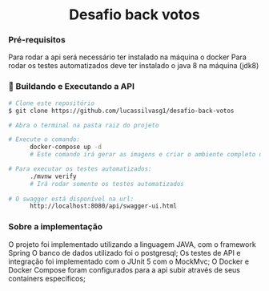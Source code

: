 <h1 align="center">Desafio back votos</h1>


### Pré-requisitos

Para rodar a api será necessário ter instalado na máquina o docker
Para rodar os testes automatizados deve ter instalado o java 8 na máquina (jdk8)

### 🎲 Buildando e Executando a API

```bash
# Clone este repositório
$ git clone https://github.com/lucassilvasg1/desafio-back-votos

# Abra o terminal na pasta raiz do projeto

# Execute o comando: 
      docker-compose up -d
      # Este comando irá gerar as imagens e criar o ambiente completo da api sem executar os testes.

# Para executar os testes automatizados:
      ./mvnw verify
      # Irá rodar somente os testes automatizados 
      
# O swagger está disponível na url:
      http://localhost:8080/api/swagger-ui.html

```

### Sobre a implementação

O projeto foi implementado utilizando a linguagem JAVA, com o framework Spring
O banco de dados utilizado foi o postgresql;
Os testes de API e integração foi implementado com o JUnit 5 com o MockMvc;
O Docker e Docker Compose foram configurados para a api subir através de seus containers específicos;
  
        